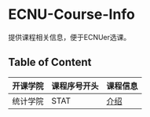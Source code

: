 # ECNU-Course-Info
提供课程相关信息，便于ECNUer选课。

## Table of Content
| 开课学院 | 课程序号开头 | 课程信息|
|--------|-------------|---------|
|统计学院 | STAT        |[介绍](统计学院.md)
